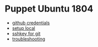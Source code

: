 # Puppet Ubuntu 1804


- [github credentials](docs/github-credentials.md)
- [setup local](docs/setup/setup-localdev.md)
- [sshkey for git](www/files/dot/README.md)
- [troubleshooting](docs/troubleshooting.md)


